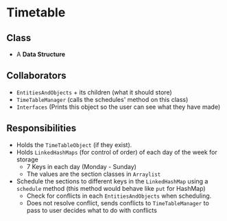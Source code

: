 # Timetable

## Class
* A **Data Structure**

## Collaborators
* `EntitiesAndObjects` + its children (what it should store)
* `TimeTableManager` (calls the schedules' method on this class)
* `Interfaces` (Prints this object so the user can see what they have made)

## Responsibilities
* Holds the `TimeTableObject` (if they exist). 
* Holds `LinkedHashMaps` (for control of order) of each day of the week for 
  storage
  * 7 Keys in each day (Monday - Sunday) 
  * The values are the section classes in `Arraylist`
* Schedule the sections to different keys in the `LinkedHashMap` using a 
  `schedule` method (this method would behave like `put` for HashMap)
  * Check for conflicts in each `EntitiesAndObjects` when scheduling. 
  * Does not resolve conflict, sends conflicts to `TimeTableManager` to pass 
    to user decides what to do with conflicts
